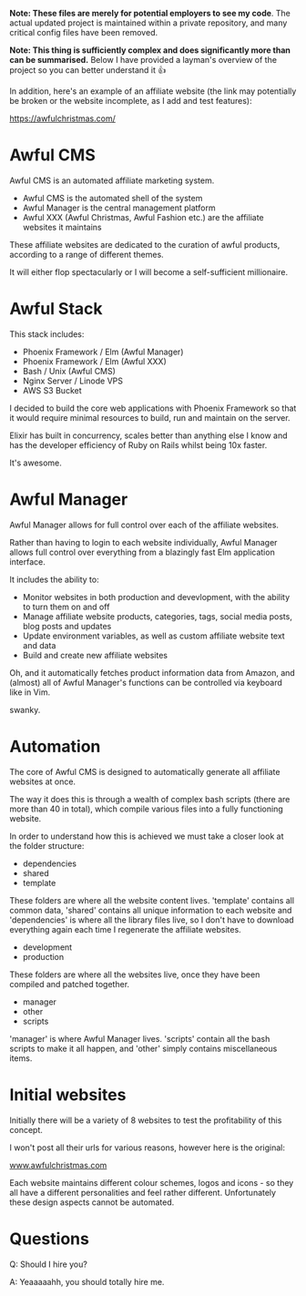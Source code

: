 **Note: These files are merely for potential employers to see my code**. The actual updated project is maintained within a private repository, and many critical config files have been removed. 

**Note: This thing is sufficiently complex and does significantly more than can be summarised.** Below I have provided a layman's overview of the project so you can better understand it :+1:

In addition, here's an example of an affiliate website (the link may potentially be broken or the website incomplete, as I add and test features):

https://awfulchristmas.com/

# Awful CMS

Awful CMS is an automated affiliate marketing system. 

- Awful CMS is the automated shell of the system
- Awful Manager is the central management platform  
- Awful XXX (Awful Christmas, Awful Fashion etc.) are the affiliate websites it maintains

These affiliate websites are dedicated to the curation of awful products, according to a range of different themes.

It will either flop spectacularly or I will become a self-sufficient millionaire. 

# Awful Stack

This stack includes: 

- Phoenix Framework / Elm (Awful Manager) 
- Phoenix Framework / Elm (Awful XXX)
- Bash / Unix (Awful CMS)
- Nginx Server / Linode VPS
- AWS S3 Bucket

I decided to build the core web applications with Phoenix Framework so that it would require minimal resources to build, run and maintain on the server. 

Elixir has built in concurrency, scales better than anything else I know and has the developer efficiency of Ruby on Rails whilst being 10x faster. 

It's awesome.

# Awful Manager

Awful Manager allows for full control over each of the affiliate websites.

Rather than having to login to each website individually, Awful Manager allows full control over everything from a blazingly fast Elm application interface.

It includes the ability to:

- Monitor websites in both production and devevlopment, with the ability to turn them on and off
- Manage affiliate website products, categories, tags, social media posts, blog posts and updates
- Update environment variables, as well as custom affiliate website text and data
- Build and create new affiliate websites

Oh, and it automatically fetches product information data from Amazon, and (almost) all of Awful Manager's functions can be controlled via keyboard like in Vim. 

swanky. 

# Automation

The core of Awful CMS is designed to automatically generate all affiliate websites at once.

The way it does this is through a wealth of complex bash scripts (there are more than 40 in total), which compile various files into a fully functioning website. 

In order to understand how this is achieved we must take a closer look at the folder structure:

- dependencies 
- shared 
- template 

These folders are where all the website content lives. 'template' contains all common data, 'shared' contains all unique information to each website and 'dependencies' is where all the library files live, so I don't have to download everything again each time I regenerate the affiliate websites. 

- development
- production

These folders are where all the websites live, once they have been compiled and patched together.

- manager 
- other 
- scripts 

'manager' is where Awful Manager lives. 'scripts' contain all the bash scripts to make it all happen, and 'other' simply contains miscellaneous items.


# Initial websites 

Initially there will be a variety of 8 websites to test the profitability of this concept. 

I won't post all their urls for various reasons, however here is the original:

www.awfulchristmas.com

Each website maintains different colour schemes, logos and icons - so they all have a different personalities and feel rather different. Unfortunately these design aspects cannot be automated.

<!-- 

## Why stop at one?

Initially, there was only going to be one dedicated website, but then I thought to myself - why only one? 

I then realised that through automation I could create a number of these websites at only a fraction of the effort spent trying to maintain them.

Furthermore, this system would largely automate the creation of these websites, so that it would be effortless to create more.  
-->

# Questions

Q: Should I hire you?

A: Yeaaaaahh, you should totally hire me.
